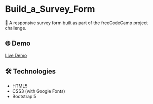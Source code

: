 # Build_a_Survey_Form

🎯 A responsive survey form built as part of the freeCodeCamp project challenge.

## 🌐 Demo
[Live Demo](https://ton-pseudo.github.io/build-a-survey-form/)

## 🛠 Technologies
- HTML5
- CSS3 (with Google Fonts)
- Bootstrap 5
